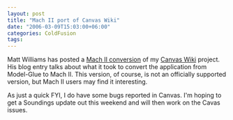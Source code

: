 ```yaml
---
layout: post
title: "Mach II port of Canvas Wiki"
date: "2006-03-09T15:03:00+06:00"
categories: ColdFusion 
tags: 
---
```


Matt Williams has posted a <a href="http://mattw.mxdj.com/canvas_wiki_using_mach_ii.htm">Mach II conversion</a> of my <a href="http://ray.camdenfamily.com/projects/canvas">Canvas Wiki</a> project. His blog entry talks about what it took to convert the application from Model-Glue to Mach II. This version, of course, is not an officially supported version, but Mach II users may find it interesting. 

As just a quick FYI, I do have some bugs reported in Canvas. I'm hoping to get a Soundings update out this weekend and will then work on the Cavas issues.